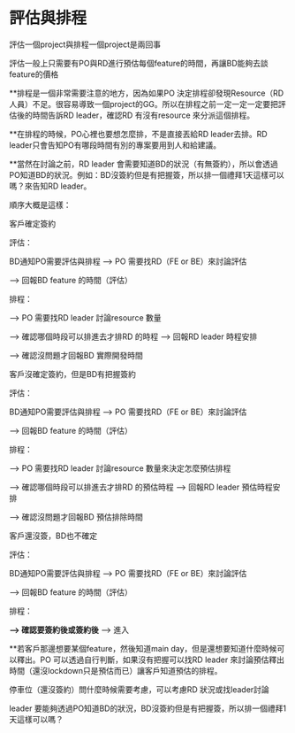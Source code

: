 # 評估與排程

評估一個project與排程一個project是兩回事

評估一般上只需要有PO與RD進行預估每個feature的時間，再讓BD能夠去談feature的價格

\*\*排程是一個非常需要注意的地方，因為如果PO 決定排程卻發現Resource（RD人員）不足。很容易導致一個project的GG。所以在排程之前一定一定一定要把評估後的時間告訴RD leader，確認RD 有沒有resource 來分派這個排程。

\*\*在排程的時候，PO心裡也要想怎麼排，不是直接丟給RD leader去排。RD leader只會告知PO有哪段時間有別的專案要用到人和給建議。

\*\*當然在討論之前，RD leader 會需要知道BD的狀況（有無簽約），所以會透過PO知道BD的狀況。例如：BD沒簽約但是有把握簽，所以排一個禮拜1天這樣可以嗎？來告知RD leader。

順序大概是這樣：

客戶確定簽約

評估：

BD通知PO需要評估與排程 --&gt; PO 需要找RD（FE or BE）來討論評估 

--&gt; 回報BD feature 的時間（評估） 

排程：

--&gt;  PO 需要找RD leader 討論resource 數量

--&gt; 確認哪個時段可以排進去才排RD 的時程 --&gt; 回報RD leader 時程安排 

--&gt; 確認沒問題才回報BD 實際開發時間



客戶沒確定簽約，但是BD有把握簽約

評估：

BD通知PO需要評估與排程 --&gt; PO 需要找RD（FE or BE）來討論評估 

--&gt; 回報BD feature 的時間（評估） 

排程：

--&gt;  PO 需要找RD leader 討論resource 數量來決定怎麼預估排程

--&gt; 確認哪個時段可以排進去才排RD 的預估時程 --&gt; 回報RD leader 預估時程安排 

--&gt; 確認沒問題才回報BD 預估排除時間



客戶還沒簽，BD也不確定

評估：

BD通知PO需要評估與排程 --&gt; PO 需要找RD（FE or BE）來討論評估 

--&gt; 回報BD feature 的時間（評估） 

排程：

**--&gt; 確認要簽約後或簽約後** --&gt;  進入

\*\*若客戶那邊想要某個feature，然後知道main day，但是還想要知道什麼時候可以釋出。PO 可以透過自行判斷，如果沒有把握可以找RD leader 來討論預估釋出時間（還沒lockdown只是預估而已）讓客戶知道預估的排程。



停車位（還沒簽約）問什麼時候需要考慮，可以考慮RD 狀況或找leader討論

leader 要能夠透過PO知道BD的狀況，BD沒簽約但是有把握簽，所以排一個禮拜1天這樣可以嗎？

